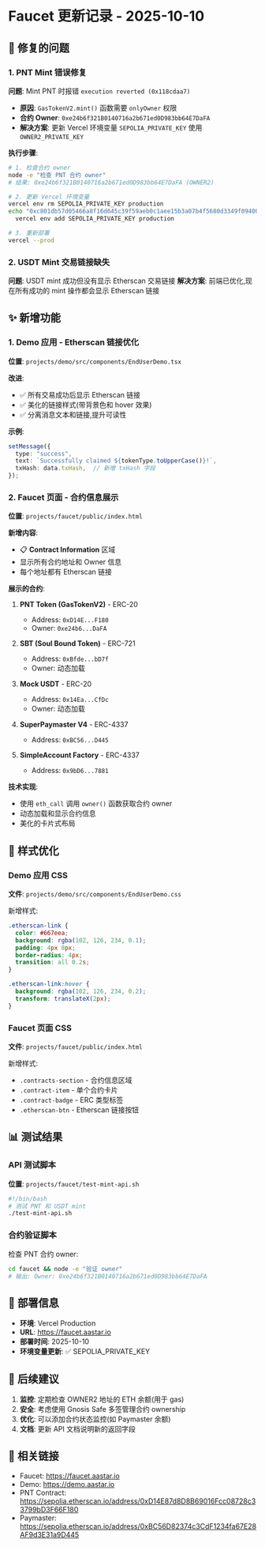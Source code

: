 # Faucet 更新记录 - 2025-10-10

## 🔧 修复的问题

### 1. PNT Mint 错误修复
**问题**: Mint PNT 时报错 `execution reverted (0x118cdaa7)`
- **原因**: `GasTokenV2.mint()` 函数需要 `onlyOwner` 权限
- **合约 Owner**: `0xe24b6f321B0140716a2b671ed0D983bb64E7DaFA`
- **解决方案**: 更新 Vercel 环境变量 `SEPOLIA_PRIVATE_KEY` 使用 `OWNER2_PRIVATE_KEY`

**执行步骤**:
```bash
# 1. 检查合约 owner
node -e "检查 PNT 合约 owner"
# 结果: 0xe24b6f321B0140716a2b671ed0D983bb64E7DaFA (OWNER2)

# 2. 更新 Vercel 环境变量
vercel env rm SEPOLIA_PRIVATE_KEY production
echo "0xc801db57d05466a8f16d645c39f59aeb0c1aee15b3a07b4f5680d3349f094009" | \
  vercel env add SEPOLIA_PRIVATE_KEY production

# 3. 重新部署
vercel --prod
```

### 2. USDT Mint 交易链接缺失
**问题**: USDT mint 成功但没有显示 Etherscan 交易链接
**解决方案**: 前端已优化,现在所有成功的 mint 操作都会显示 Etherscan 链接

## ✨ 新增功能

### 1. Demo 应用 - Etherscan 链接优化
**位置**: `projects/demo/src/components/EndUserDemo.tsx`

**改进**:
- ✅ 所有交易成功后显示 Etherscan 链接
- ✅ 美化的链接样式(带背景色和 hover 效果)
- ✅ 分离消息文本和链接,提升可读性

**示例**:
```typescript
setMessage({
  type: "success",
  text: `Successfully claimed ${tokenType.toUpperCase()}!`,
  txHash: data.txHash,  // 新增 txHash 字段
});
```

### 2. Faucet 页面 - 合约信息展示
**位置**: `projects/faucet/public/index.html`

**新增内容**:
- 📋 **Contract Information** 区域
- 显示所有合约地址和 Owner 信息
- 每个地址都有 Etherscan 链接

**展示的合约**:
1. **PNT Token (GasTokenV2)** - ERC-20
   - Address: `0xD14E...F180`
   - Owner: `0xe24b6...DaFA`

2. **SBT (Soul Bound Token)** - ERC-721
   - Address: `0xBfde...bD7f`
   - Owner: 动态加载

3. **Mock USDT** - ERC-20
   - Address: `0x14Ea...CfDc`
   - Owner: 动态加载

4. **SuperPaymaster V4** - ERC-4337
   - Address: `0xBC56...D445`

5. **SimpleAccount Factory** - ERC-4337
   - Address: `0x9bD6...7881`

**技术实现**:
- 使用 `eth_call` 调用 `owner()` 函数获取合约 owner
- 动态加载和显示合约信息
- 美化的卡片式布局

## 🎨 样式优化

### Demo 应用 CSS
**文件**: `projects/demo/src/components/EndUserDemo.css`

新增样式:
```css
.etherscan-link {
  color: #667eea;
  background: rgba(102, 126, 234, 0.1);
  padding: 4px 8px;
  border-radius: 4px;
  transition: all 0.2s;
}

.etherscan-link:hover {
  background: rgba(102, 126, 234, 0.2);
  transform: translateX(2px);
}
```

### Faucet 页面 CSS
**文件**: `projects/faucet/public/index.html`

新增样式:
- `.contracts-section` - 合约信息区域
- `.contract-item` - 单个合约卡片
- `.contract-badge` - ERC 类型标签
- `.etherscan-btn` - Etherscan 链接按钮

## 📊 测试结果

### API 测试脚本
**位置**: `projects/faucet/test-mint-api.sh`

```bash
#!/bin/bash
# 测试 PNT 和 USDT mint
./test-mint-api.sh
```

### 合约验证脚本
检查 PNT 合约 owner:
```bash
cd faucet && node -e "验证 owner"
# 输出: Owner: 0xe24b6f321B0140716a2b671ed0D983bb64E7DaFA
```

## 🚀 部署信息

- **环境**: Vercel Production
- **URL**: https://faucet.aastar.io
- **部署时间**: 2025-10-10
- **环境变量更新**: ✅ SEPOLIA_PRIVATE_KEY

## 📝 后续建议

1. **监控**: 定期检查 OWNER2 地址的 ETH 余额(用于 gas)
2. **安全**: 考虑使用 Gnosis Safe 多签管理合约 ownership
3. **优化**: 可以添加合约状态监控(如 Paymaster 余额)
4. **文档**: 更新 API 文档说明新的返回字段

## 🔗 相关链接

- Faucet: https://faucet.aastar.io
- Demo: https://demo.aastar.io
- PNT Contract: https://sepolia.etherscan.io/address/0xD14E87d8D8B69016Fcc08728c33799bD3F66F180
- Paymaster: https://sepolia.etherscan.io/address/0xBC56D82374c3CdF1234fa67E28AF9d3E31a9D445
